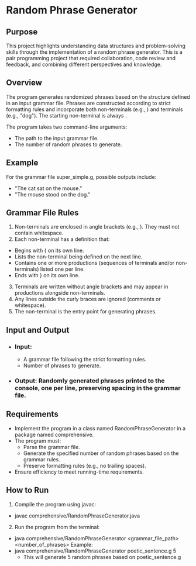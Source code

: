 # Random Phrase Generator
## Purpose
This project highlights understanding  data structures and problem-solving skills through the implementation of a random phrase generator. This is a pair programming project that required collaboration, code review and feedback, and combining different perspectives and knowledge.

## Overview
The program generates randomized phrases based on the structure defined in an input grammar file. Phrases are constructed according to strict formatting rules and incorporate both non-terminals (e.g., <noun>) and terminals (e.g., "dog"). The starting non-terminal is always <start>.

The program takes two command-line arguments:
* The path to the input grammar file.
* The number of random phrases to generate.
## Example
For the grammar file super_simple.g, possible outputs include:
* "The cat sat on the mouse."
* "The mouse stood on the dog."
## Grammar File Rules
1. Non-terminals are enclosed in angle brackets (e.g., <noun>). They must not contain whitespace.
2. Each non-terminal has a definition that:
  * Begins with { on its own line.
  * Lists the non-terminal being defined on the next line.
  * Contains one or more productions (sequences of terminals and/or non-terminals) listed one per line.
  * Ends with } on its own line.
3. Terminals are written without angle brackets and may appear in productions alongside non-terminals.
4. Any lines outside the curly braces are ignored (comments or whitespace).
5. The <start> non-terminal is the entry point for generating phrases.
## Input and Output
* ### Input:
  * A grammar file following the strict formatting rules.
  * Number of phrases to generate.
* ### Output: Randomly generated phrases printed to the console, one per line, preserving spacing in the grammar file.
## Requirements
* Implement the program in a class named RandomPhraseGenerator in a package named comprehensive.
* The program must:
  * Parse the grammar file.
  * Generate the specified number of random phrases based on the grammar rules.
  * Preserve formatting rules (e.g., no trailing spaces).
* Ensure efficiency to meet running-time requirements.
## How to Run
1. Compile the program using javac:
  * javac comprehensive/RandomPhraseGenerator.java
2. Run the program from the terminal:
  * java comprehensive/RandomPhraseGenerator <grammar_file_path> <number_of_phrases>
   Example:
  * java comprehensive/RandomPhraseGenerator poetic_sentence.g 5
      * This will generate 5 random phrases based on poetic_sentence.g
